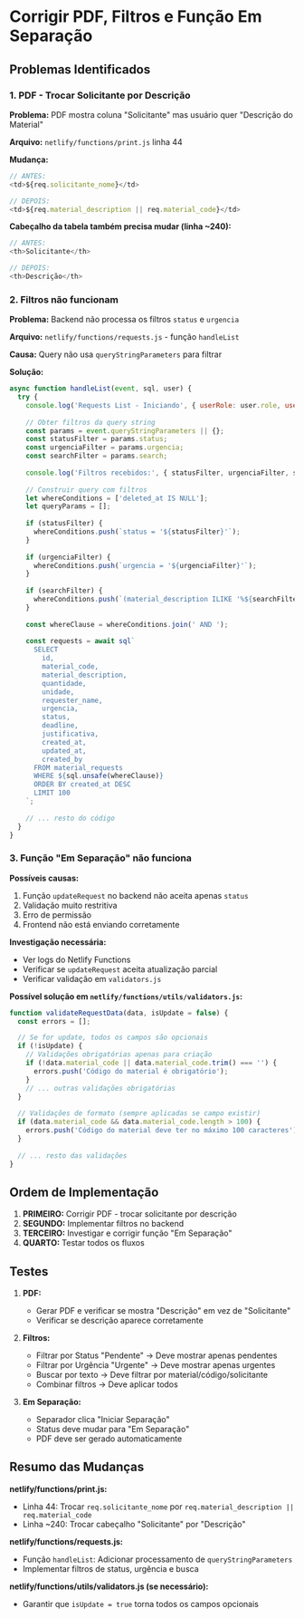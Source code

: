 # Corrigir PDF, Filtros e Função Em Separação

## Problemas Identificados

### 1. PDF - Trocar Solicitante por Descrição
**Problema:** PDF mostra coluna "Solicitante" mas usuário quer "Descrição do Material"

**Arquivo:** `netlify/functions/print.js` linha 44

**Mudança:**
```javascript
// ANTES:
<td>${req.solicitante_nome}</td>

// DEPOIS:
<td>${req.material_description || req.material_code}</td>
```

**Cabeçalho da tabela também precisa mudar (linha ~240):**
```javascript
// ANTES:
<th>Solicitante</th>

// DEPOIS:
<th>Descrição</th>
```

### 2. Filtros não funcionam
**Problema:** Backend não processa os filtros `status` e `urgencia`

**Arquivo:** `netlify/functions/requests.js` - função `handleList`

**Causa:** Query não usa `queryStringParameters` para filtrar

**Solução:**
```javascript
async function handleList(event, sql, user) {
  try {
    console.log('Requests List - Iniciando', { userRole: user.role, userName: user.name });
    
    // Obter filtros da query string
    const params = event.queryStringParameters || {};
    const statusFilter = params.status;
    const urgenciaFilter = params.urgencia;
    const searchFilter = params.search;
    
    console.log('Filtros recebidos:', { statusFilter, urgenciaFilter, searchFilter });
    
    // Construir query com filtros
    let whereConditions = ['deleted_at IS NULL'];
    let queryParams = [];
    
    if (statusFilter) {
      whereConditions.push(`status = '${statusFilter}'`);
    }
    
    if (urgenciaFilter) {
      whereConditions.push(`urgencia = '${urgenciaFilter}'`);
    }
    
    if (searchFilter) {
      whereConditions.push(`(material_description ILIKE '%${searchFilter}%' OR material_code ILIKE '%${searchFilter}%' OR requester_name ILIKE '%${searchFilter}%')`);
    }
    
    const whereClause = whereConditions.join(' AND ');
    
    const requests = await sql`
      SELECT 
        id,
        material_code,
        material_description,
        quantidade,
        unidade,
        requester_name,
        urgencia,
        status,
        deadline,
        justificativa,
        created_at,
        updated_at,
        created_by
      FROM material_requests
      WHERE ${sql.unsafe(whereClause)}
      ORDER BY created_at DESC
      LIMIT 100
    `;
    
    // ... resto do código
  }
}
```

### 3. Função "Em Separação" não funciona
**Possíveis causas:**
1. Função `updateRequest` no backend não aceita apenas `status`
2. Validação muito restritiva
3. Erro de permissão
4. Frontend não está enviando corretamente

**Investigação necessária:**
- Ver logs do Netlify Functions
- Verificar se `updateRequest` aceita atualização parcial
- Verificar validação em `validators.js`

**Possível solução em `netlify/functions/utils/validators.js`:**
```javascript
function validateRequestData(data, isUpdate = false) {
  const errors = [];

  // Se for update, todos os campos são opcionais
  if (!isUpdate) {
    // Validações obrigatórias apenas para criação
    if (!data.material_code || data.material_code.trim() === '') {
      errors.push('Código do material é obrigatório');
    }
    // ... outras validações obrigatórias
  }
  
  // Validações de formato (sempre aplicadas se campo existir)
  if (data.material_code && data.material_code.length > 100) {
    errors.push('Código do material deve ter no máximo 100 caracteres');
  }
  
  // ... resto das validações
}
```

## Ordem de Implementação

1. **PRIMEIRO:** Corrigir PDF - trocar solicitante por descrição
2. **SEGUNDO:** Implementar filtros no backend
3. **TERCEIRO:** Investigar e corrigir função "Em Separação"
4. **QUARTO:** Testar todos os fluxos

## Testes

1. **PDF:**
   - Gerar PDF e verificar se mostra "Descrição" em vez de "Solicitante"
   - Verificar se descrição aparece corretamente

2. **Filtros:**
   - Filtrar por Status "Pendente" → Deve mostrar apenas pendentes
   - Filtrar por Urgência "Urgente" → Deve mostrar apenas urgentes
   - Buscar por texto → Deve filtrar por material/código/solicitante
   - Combinar filtros → Deve aplicar todos

3. **Em Separação:**
   - Separador clica "Iniciar Separação"
   - Status deve mudar para "Em Separação"
   - PDF deve ser gerado automaticamente

## Resumo das Mudanças

**netlify/functions/print.js:**
- Linha 44: Trocar `req.solicitante_nome` por `req.material_description || req.material_code`
- Linha ~240: Trocar cabeçalho "Solicitante" por "Descrição"

**netlify/functions/requests.js:**
- Função `handleList`: Adicionar processamento de `queryStringParameters`
- Implementar filtros de status, urgência e busca

**netlify/functions/utils/validators.js (se necessário):**
- Garantir que `isUpdate = true` torna todos os campos opcionais
